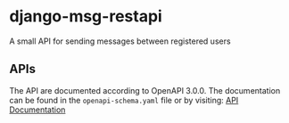 # django-msg-restapi
A small API for sending messages between registered users

## APIs
The API are documented according to OpenAPI 3.0.0. The documentation can be found in the `openapi-schema.yaml` file or by visiting: [API Documentation](https://app.swaggerhub.com/apis/PEKKARANTAAHO86/Clefer-msg-api/1.0.0#/)
